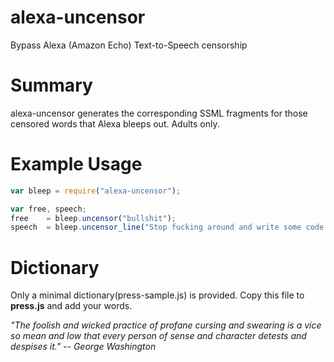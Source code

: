 # alexa-uncensor

Bypass Alexa (Amazon Echo) Text-to-Speech censorship


# Summary

alexa-uncensor generates the corresponding SSML fragments for those censored words that Alexa bleeps out. Adults only.


# Example Usage

```javascript
var bleep = require("alexa-uncensor");

var free, speech;
free    = bleep.uncensor("bullshit");
speech  = bleep.uncensor_line("Stop fucking around and write some code!");

```

# Dictionary

Only a minimal dictionary(press-sample.js) is provided. Copy this file to **press.js** and add your words.





*"The foolish and wicked practice of profane cursing and swearing is a vice so mean and low that every person of sense and character detests and despises it." -- George Washington*




